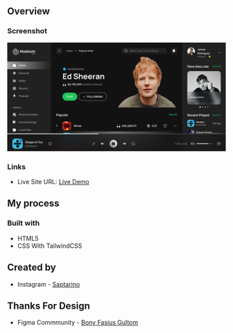 ## Overview

### Screenshot

![](./dist/img/ss.png)

### Links

-   Live Site URL: [Live Demo](https://saptarinofront.github.io/FG-Design-Music-Stream-Desktop/dist/)

## My process

### Built with

-   HTML5
-   CSS With TailwindCSS

## Created by

-   Instagram - [Saptarino](https://www.instagram.com/saptarinnn/?hl=id)

## Thanks For Design

-   Figma Commmunity - [Bony Fasius Gultom](https://www.figma.com/community/file/1116612769411056630)

